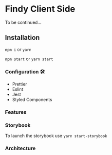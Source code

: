 # Findy Client Side

To be continued...

## Installation

`npm i` or `yarn `

`npm start` or `yarn start`

### Configuration 🛠

- Prettier
- Eslint
- Jest
- Styled Components

### Features

### Storybook

To launch the storybook use `yarn start-storybook`

### Architecture
